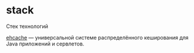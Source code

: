 # stack
Стек технологий


 [ehcache](http://ehcache.sourceforge.net/) — универсальной системе распределённого кеширования для Java приложений и сервлетов.
